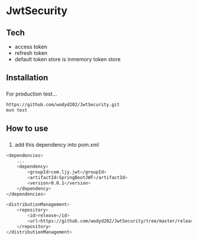 # JwtSecurity

## Tech
- access token
- refresh token
- default token store is inmemory token store

###
## Installation
###

For production test...

```sh
https://github.com/wodyd202/JwtSecurity.git
mvn test
```

###
## How to use
###

1. add this dependency into pom.xml

```sh
<dependencies>
	...
	<dependency>
		<groupId>com.ljy.jwt</groupId>
		<artifactId>SpringBootJWT</artifactId>
		<version>0.0.1</version>
	</dependency>
</dependencies>

<distributionManagement>
	<repository>
		<id>release</id>
		<url>https://github.com/wodyd202/JwtSecurity/tree/master/release/com/kakao/SpringBootJWT</url>
	</repository>
</distributionManagement>
```
